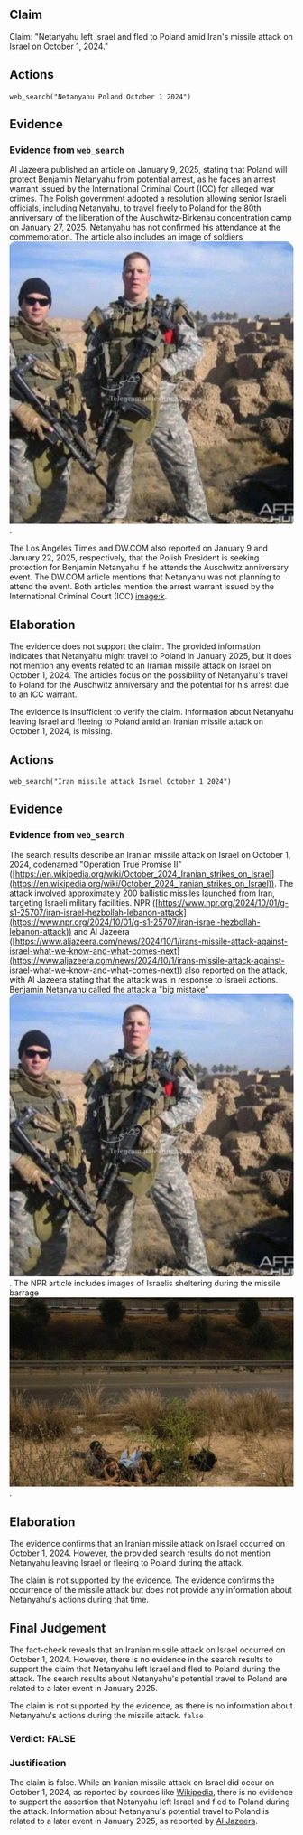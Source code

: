 ## Claim
Claim: "Netanyahu left Israel and fled to Poland amid Iran's missile attack on Israel on October 1, 2024."

## Actions
```
web_search("Netanyahu Poland October 1 2024")
```

## Evidence
### Evidence from `web_search`
Al Jazeera published an article on January 9, 2025, stating that Poland will protect Benjamin Netanyahu from potential arrest, as he faces an arrest warrant issued by the International Criminal Court (ICC) for alleged war crimes. The Polish government adopted a resolution allowing senior Israeli officials, including Netanyahu, to travel freely to Poland for the 80th anniversary of the liberation of the Auschwitz-Birkenau concentration camp on January 27, 2025. Netanyahu has not confirmed his attendance at the commemoration. The article also includes an image of soldiers ![image 1](media/0.jpg).

The Los Angeles Times and DW.COM also reported on January 9 and January 22, 2025, respectively, that the Polish President is seeking protection for Benjamin Netanyahu if he attends the Auschwitz anniversary event. The DW.COM article mentions that Netanyahu was not planning to attend the event. Both articles mention the arrest warrant issued by the International Criminal Court (ICC) <image:k>.


## Elaboration
The evidence does not support the claim. The provided information indicates that Netanyahu might travel to Poland in January 2025, but it does not mention any events related to an Iranian missile attack on Israel on October 1, 2024. The articles focus on the possibility of Netanyahu's travel to Poland for the Auschwitz anniversary and the potential for his arrest due to an ICC warrant.

The evidence is insufficient to verify the claim. Information about Netanyahu leaving Israel and fleeing to Poland amid an Iranian missile attack on October 1, 2024, is missing.


## Actions
```
web_search("Iran missile attack Israel October 1 2024")
```

## Evidence
### Evidence from `web_search`
The search results describe an Iranian missile attack on Israel on October 1, 2024, codenamed "Operation True Promise II" ([https://en.wikipedia.org/wiki/October_2024_Iranian_strikes_on_Israel](https://en.wikipedia.org/wiki/October_2024_Iranian_strikes_on_Israel)). The attack involved approximately 200 ballistic missiles launched from Iran, targeting Israeli military facilities. NPR ([https://www.npr.org/2024/10/01/g-s1-25707/iran-israel-hezbollah-lebanon-attack](https://www.npr.org/2024/10/01/g-s1-25707/iran-israel-hezbollah-lebanon-attack)) and Al Jazeera ([https://www.aljazeera.com/news/2024/10/1/irans-missile-attack-against-israel-what-we-know-and-what-comes-next](https://www.aljazeera.com/news/2024/10/1/irans-missile-attack-against-israel-what-we-know-and-what-comes-next)) also reported on the attack, with Al Jazeera stating that the attack was in response to Israeli actions. Benjamin Netanyahu called the attack a "big mistake" ![image 1](media/0.jpg). The NPR article includes images of Israelis sheltering during the missile barrage ![image 281](media/2025-07-18_13-37-1752845855-334464.jpg).


## Elaboration
The evidence confirms that an Iranian missile attack on Israel occurred on October 1, 2024. However, the provided search results do not mention Netanyahu leaving Israel or fleeing to Poland during the attack.

The claim is not supported by the evidence. The evidence confirms the occurrence of the missile attack but does not provide any information about Netanyahu's actions during that time.


## Final Judgement
The fact-check reveals that an Iranian missile attack on Israel occurred on October 1, 2024. However, there is no evidence in the search results to support the claim that Netanyahu left Israel and fled to Poland during the attack. The search results about Netanyahu's potential travel to Poland are related to a later event in January 2025.

The claim is not supported by the evidence, as there is no information about Netanyahu's actions during the missile attack. `false`


### Verdict: FALSE

### Justification
The claim is false. While an Iranian missile attack on Israel did occur on October 1, 2024, as reported by sources like [Wikipedia](https://en.wikipedia.org/wiki/October_2024_Iranian_strikes_on_Israel), there is no evidence to support the assertion that Netanyahu left Israel and fled to Poland during the attack. Information about Netanyahu's potential travel to Poland is related to a later event in January 2025, as reported by [Al Jazeera](https://www.aljazeera.com/news/2024/10/1/irans-missile-attack-against-israel-what-we-know-and-what-comes-next).
